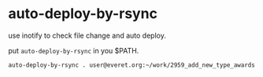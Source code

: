 auto-deploy-by-rsync
====================

use inotify to check file change and auto deploy.

put `auto-deploy-by-rsync` in you $PATH.

```
auto-deploy-by-rsync . user@everet.org:~/work/2959_add_new_type_awards
```
